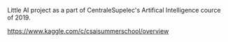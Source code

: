Little AI project as a part of CentraleSupelec's Artifical Intelligence cource of 2019.

https://www.kaggle.com/c/csaisummerschool/overview 
